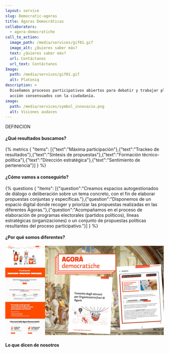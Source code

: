 ```yaml
---
layout: service
slug: Democratic-agoras
title: Ágoras Democráticas
collaborators:
  - agora-democratiche
call_to_action:
  image_path: /media/services/gif01.gif
  image_alt: ¿Quieres saber más?
  text: ¿Quieres saber más?
  url: Contáctanos
  url_text: Contáctanos
Image:
  path: /media/services/gif01.gif
  alt: Platoniq
description: >
  Diseñamos procesos participativos abiertos para debatir y trabajar planes de
  acción consensuados con la ciudadanía.
image:
  path: /media/services/symbol_innovacio.png
  alt: Visiones audaces
---
```

DEFINICION

#### ¿Qué resultados buscamos?

{% metrics { "items": [{"text":"Máxima participación"},{"text":"Trackeo de resultados"},{"text":"Síntesis de propuestas"},{"text":"Formación técnico-política"},{"text":"Dirección estratégica"},{"text":"Sentimiento de pertenencia"}] } %}

#### ¿Cómo vamos a conseguirlo?

{% questions { "items": [{"question":"Creamos espacios autogestionados de diálogo o deliberación sobre un tema concreto, con el fin de elaborar propuestas conjuntas y específicas."},{"question":"Disponemos de un espacio digital donde recoger y priorizar las propuestas realizadas en las diferentes Ágoras."},{"question":"Acompañamos en el proceso de elaboración de programas electorales (partidos políticos), líneas estratégicas (organizaciones) o un conjunto de propuestas políticas resultantes del proceso participativo."}] } %}

#### ¿Por qué somos diferentes?

![Agorà Democratiche](/media/photo_2024-07-31_15-48-25.jpg "Agorà Democratiche")

#### Lo que dicen de nosotros
